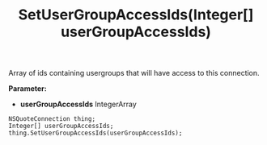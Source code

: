 ﻿---
uid: crmscript_ref_NSQuoteConnection_SetUserGroupAccessIds
title: SetUserGroupAccessIds(Integer[] userGroupAccessIds)
intellisense: NSQuoteConnection.SetUserGroupAccessIds
keywords: NSQuoteConnection, GetUserGroupAccessIds
so.topic: reference
---

Array of ids containing usergroups that will have access to this connection.

**Parameter:** 
 - **userGroupAccessIds** IntegerArray

```crmscript
NSQuoteConnection thing;
Integer[] userGroupAccessIds;
thing.SetUserGroupAccessIds(userGroupAccessIds);
```

